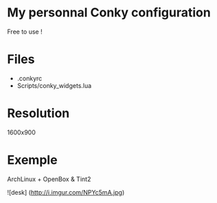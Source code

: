 # My personnal Conky configuration

Free to use !

# Files
- .conkyrc
- Scripts/conky_widgets.lua

# Resolution
1600x900

# Exemple
ArchLinux + OpenBox & Tint2

![desk]
(http://i.imgur.com/NPYc5mA.jpg)

